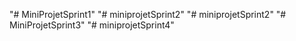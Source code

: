 "# MiniProjetSprint1" 
"# miniprojetSprint2" 
"# miniprojetSprint2" 
"# MiniProjetSprint3" 
"# miniprojetSprint4" 
